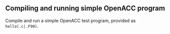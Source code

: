 ## Compiling and running simple OpenACC program

Compile and run a simple OpenACC test program, provided as `hello(.c|.F90)`.


